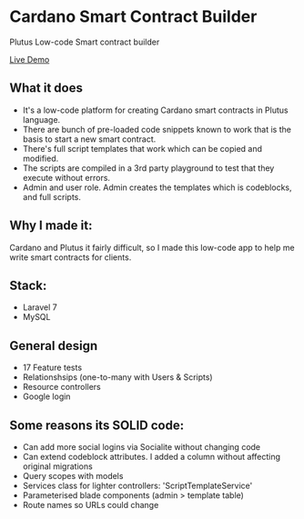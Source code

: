 # Cardano Smart Contract Builder
Plutus Low-code Smart contract builder

[Live Demo](https://plutus-builder.markevans.work/)

## What it does
* It's a low-code platform for creating Cardano smart contracts in Plutus language.
*	There are bunch of pre-loaded code snippets known to work that is the basis to start a new smart contract.
*	There's full script templates that work which can be copied and modified.
*	The scripts are compiled in a 3rd party playground to test that they execute without errors.
*	Admin and user role. Admin creates the templates which is codeblocks, and full scripts.

## Why I made it: 
Cardano and Plutus it fairly difficult, so I made this low-code app to help me write smart contracts for clients.

## Stack: 
* Laravel 7
* MySQL

## General design
*	17 Feature tests
*	Relationshsips (one-to-many with Users & Scripts)
*	Resource controllers
*	Google login

## Some reasons its SOLID code:
*	Can add more social logins via Socialite without changing code
*	Can extend codeblock attributes. I added a column without affecting original migrations
*	Query scopes with models
*	Services class for lighter controllers: 'ScriptTemplateService'
*	Parameterised blade components (admin > template table)
*	Route names so URLs could change



